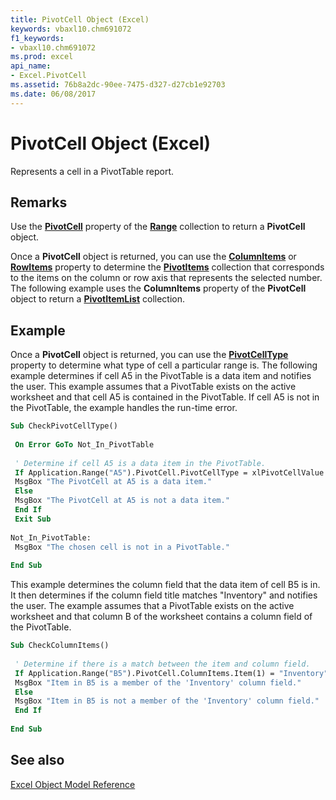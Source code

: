```yaml
---
title: PivotCell Object (Excel)
keywords: vbaxl10.chm691072
f1_keywords:
- vbaxl10.chm691072
ms.prod: excel
api_name:
- Excel.PivotCell
ms.assetid: 76b8a2dc-90ee-7475-d327-d27cb1e92703
ms.date: 06/08/2017
---
```



# PivotCell Object (Excel)

Represents a cell in a PivotTable report.


## Remarks

Use the  **[PivotCell](Excel.Range.PivotCell.md)** property of the **[Range](Excel.Range(object).md)** collection to return a **PivotCell** object.

Once a  **PivotCell** object is returned, you can use the **[ColumnItems](Excel.PivotCell.ColumnItems.md)** or **[RowItems](Excel.PivotCell.RowItems.md)** property to determine the **[PivotItems](Excel.PivotItems.md)** collection that corresponds to the items on the column or row axis that represents the selected number. The following example uses the **ColumnItems** property of the **PivotCell** object to return a **[PivotItemList](Excel.PivotItemList.md)** collection.


## Example

Once a  **PivotCell** object is returned, you can use the **[PivotCellType](Excel.PivotCell.PivotCellType.md)** property to determine what type of cell a particular range is. The following example determines if cell A5 in the PivotTable is a data item and notifies the user. This example assumes that a PivotTable exists on the active worksheet and that cell A5 is contained in the PivotTable. If cell A5 is not in the PivotTable, the example handles the run-time error.


```vb
Sub CheckPivotCellType() 
 
 On Error GoTo Not_In_PivotTable 
 
 ' Determine if cell A5 is a data item in the PivotTable. 
 If Application.Range("A5").PivotCell.PivotCellType = xlPivotCellValue Then 
 MsgBox "The PivotCell at A5 is a data item." 
 Else 
 MsgBox "The PivotCell at A5 is not a data item." 
 End If 
 Exit Sub 
 
Not_In_PivotTable: 
 MsgBox "The chosen cell is not in a PivotTable." 
 
End Sub
```

This example determines the column field that the data item of cell B5 is in. It then determines if the column field title matches "Inventory" and notifies the user. The example assumes that a PivotTable exists on the active worksheet and that column B of the worksheet contains a column field of the PivotTable.




```vb
Sub CheckColumnItems() 
 
 ' Determine if there is a match between the item and column field. 
 If Application.Range("B5").PivotCell.ColumnItems.Item(1) = "Inventory" Then 
 MsgBox "Item in B5 is a member of the 'Inventory' column field." 
 Else 
 MsgBox "Item in B5 is not a member of the 'Inventory' column field." 
 End If 
 
End Sub
```


## See also


[Excel Object Model Reference](overview/Excel/object-model.md)


